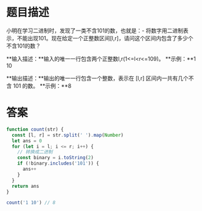 # 题目描述

小明在学习二进制时，发现了一类不含101的数，也就是：- 将数字用二进制表示，不能出现101。现在给定一个正整数区间[l,r]，请问这个区间内包含了多少个不含101的数？

**输入描述：**输入的唯一一行包含两个正整数l,r(1<=l<r<=109)。 **示例：**1 10

**输出描述：**输出的唯一一行包含一个整数，表示在 [l,r] 区间内一共有几个不含 101 的数。 **示例：**8

# 答案

```js
function count(str) {
  const [l, r] = str.split(' ').map(Number)
  let ans = 0
  for (let i = l; i <= r; i++) {
    // 转换成二进制
    const binary = i.toString(2)
    if (!binary.includes('101')) {
      ans++
    }
  }
  return ans
}

count('1 10') // 8
```

